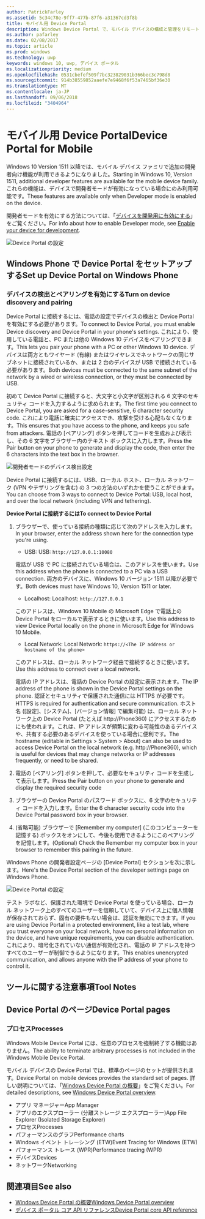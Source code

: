 ```yaml
---
author: PatrickFarley
ms.assetid: 5c34c78e-9ff7-477b-87f6-a31367cd3f8b
title: モバイル用 Device Portal
description: Windows Device Portal で、モバイル デバイスの構成と管理をリモートから行う方法について説明します。
ms.author: pafarley
ms.date: 02/08/2017
ms.topic: article
ms.prod: windows
ms.technology: uwp
keywords: windows 10, uwp, デバイス ポータル
ms.localizationpriority: medium
ms.openlocfilehash: 0531cbefef509f7bc323829031b366bec3c798d8
ms.sourcegitcommit: 914b38559852aaefe7e9468f6f53a7465bf36e30
ms.translationtype: MT
ms.contentlocale: ja-JP
ms.lasthandoff: 09/06/2018
ms.locfileid: "3404964"
---
```

# <a name="device-portal-for-mobile"></a><span data-ttu-id="5c256-104">モバイル用 Device Portal</span><span class="sxs-lookup"><span data-stu-id="5c256-104">Device Portal for Mobile</span></span>

<span data-ttu-id="5c256-105">Windows 10 Version 1511 以降では、モバイル デバイス ファミリで追加の開発者向け機能が利用できるようになりました。</span><span class="sxs-lookup"><span data-stu-id="5c256-105">Starting in Windows 10, Version 1511, additional developer features are available for the mobile device family.</span></span> <span data-ttu-id="5c256-106">これらの機能は、デバイスで開発者モードが有効になっている場合にのみ利用可能です。</span><span class="sxs-lookup"><span data-stu-id="5c256-106">These features are available only when Developer mode is enabled on the device.</span></span>

<span data-ttu-id="5c256-107">開発者モードを有効にする方法については、「[デバイスを開発用に有効にする](../get-started/enable-your-device-for-development.md)」をご覧ください。</span><span class="sxs-lookup"><span data-stu-id="5c256-107">For info about how to enable Developer mode, see [Enable your device for development](../get-started/enable-your-device-for-development.md).</span></span>

![Device Portal の設定](images/device-portal/mob-dev-mode-options.png)

## <a name="set-up-device-portal-on-windows-phone"></a><span data-ttu-id="5c256-109">Windows Phone で Device Portal をセットアップする</span><span class="sxs-lookup"><span data-stu-id="5c256-109">Set up Device Portal on Windows Phone</span></span>

### <a name="turn-on-device-discovery-and-pairing"></a><span data-ttu-id="5c256-110">デバイスの検出とペアリングを有効にする</span><span class="sxs-lookup"><span data-stu-id="5c256-110">Turn on device discovery and pairing</span></span>

<span data-ttu-id="5c256-111">Device Portal に接続するには、電話の設定でデバイスの検出と Device Portal を有効にする必要があります。</span><span class="sxs-lookup"><span data-stu-id="5c256-111">To connect to Device Portal, you must enable Device discovery and Device Portal in your phone's settings.</span></span> <span data-ttu-id="5c256-112">これにより、使用している電話と、PC または他の Windows 10 デバイスをペアリングできます。</span><span class="sxs-lookup"><span data-stu-id="5c256-112">This lets you pair your phone with a PC or other Windows 10 device.</span></span> <span data-ttu-id="5c256-113">デバイスは両方ともワイヤード (有線) またはワイヤレスでネットワークの同じサブネットに接続されているか、または 2 台のデバイスが USB で接続されている必要があります。</span><span class="sxs-lookup"><span data-stu-id="5c256-113">Both devices must be connected to the same subnet of the network by a wired or wireless connection, or they must be connected by USB.</span></span>

<span data-ttu-id="5c256-114">初めて Device Portal に接続すると、大文字と小文字が区別される 6 文字のセキュリティ コードを入力するように求められます。</span><span class="sxs-lookup"><span data-stu-id="5c256-114">The first time you connect to Device Portal, you are asked for a case-sensitive, 6 character security code.</span></span> <span data-ttu-id="5c256-115">これにより電話に確実にアクセスでき、攻撃を受ける心配もなくなります。</span><span class="sxs-lookup"><span data-stu-id="5c256-115">This ensures that you have access to the phone, and keeps you safe from attackers.</span></span> <span data-ttu-id="5c256-116">電話の [ペアリング] ボタンを押してコードを生成および表示し、その 6 文字をブラウザー内のテキスト ボックスに入力します。</span><span class="sxs-lookup"><span data-stu-id="5c256-116">Press the Pair button on your phone to generate and display the code, then enter the 6 characters into the text box in the browser.</span></span>

![開発者モードのデバイス検出設定](images/device-portal/mob-dev-mode-pairing.png)

<span data-ttu-id="5c256-118">Device Portal に接続するには、USB、ローカル ホスト、ローカル ネットワーク (VPN やテザリングを含む) の 3 つの方法のいずれかを使うことができます。</span><span class="sxs-lookup"><span data-stu-id="5c256-118">You can choose from 3 ways to connect to Device Portal: USB, local host, and over the local network (including VPN and tethering).</span></span>

**<span data-ttu-id="5c256-119">Device Portal に接続するには</span><span class="sxs-lookup"><span data-stu-id="5c256-119">To connect to Device Portal</span></span>**

1. <span data-ttu-id="5c256-120">ブラウザーで、使っている接続の種類に応じて次のアドレスを入力します。</span><span class="sxs-lookup"><span data-stu-id="5c256-120">In your browser, enter the address shown here for the connection type you're using.</span></span>

    - <span data-ttu-id="5c256-121">USB: </span><span class="sxs-lookup"><span data-stu-id="5c256-121">USB:</span></span> `http://127.0.0.1:10080`

    <span data-ttu-id="5c256-122">電話が USB で PC に接続されている場合は、このアドレスを使います。</span><span class="sxs-lookup"><span data-stu-id="5c256-122">Use this address when the phone is connected to a PC via a USB connection.</span></span> <span data-ttu-id="5c256-123">両方のデバイスに、Windows 10 バージョン 1511 以降が必要です。</span><span class="sxs-lookup"><span data-stu-id="5c256-123">Both devices must have Windows 10, Version 1511 or later.</span></span>
    
    - <span data-ttu-id="5c256-124">Localhost: </span><span class="sxs-lookup"><span data-stu-id="5c256-124">Localhost:</span></span> `http://127.0.0.1`

    <span data-ttu-id="5c256-125">このアドレスは、Windows 10 Mobile の Microsoft Edge で電話上の Device Portal をローカルで表示するときに使います。</span><span class="sxs-lookup"><span data-stu-id="5c256-125">Use this address to view Device Portal locally on the phone in Microsoft Edge for Windows 10 Mobile.</span></span>
    
    - <span data-ttu-id="5c256-126">Local Network: </span><span class="sxs-lookup"><span data-stu-id="5c256-126">Local Network:</span></span> `https://<The IP address or hostname of the phone>`

    <span data-ttu-id="5c256-127">このアドレスは、ローカル ネットワーク経由で接続するときに使います。</span><span class="sxs-lookup"><span data-stu-id="5c256-127">Use this address to connect over a local network.</span></span>

    <span data-ttu-id="5c256-128">電話の IP アドレスは、電話の Device Portal の設定に表示されます。</span><span class="sxs-lookup"><span data-stu-id="5c256-128">The IP address of the phone is shown in the Device Portal settings on the phone.</span></span> <span data-ttu-id="5c256-129">認証とセキュリティで保護された通信には HTTPS が必要です。</span><span class="sxs-lookup"><span data-stu-id="5c256-129">HTTPS is required for authentication and secure communication.</span></span> <span data-ttu-id="5c256-130">ホスト名 ([設定]、[システム]、[バージョン情報] で編集可能) は、ローカル ネットワーク上の Device Portal (たとえば http://Phone360) にアクセスするためにも使われます。これは、IP アドレスが頻繁に変わる可能性のあるデバイスや、共有する必要のあるデバイスを使っている場合に便利です。</span><span class="sxs-lookup"><span data-stu-id="5c256-130">The hostname (editable in Settings > System > About) can also be used to access Device Portal on the local network (e.g. http://Phone360), which is useful for devices that may change networks or IP addresses frequently, or need to be shared.</span></span> 

2. <span data-ttu-id="5c256-131">電話の [ペアリング] ボタンを押して、必要なセキュリティ コードを生成して表示します。</span><span class="sxs-lookup"><span data-stu-id="5c256-131">Press the Pair button on your phone to generate and display the required security code</span></span>

3. <span data-ttu-id="5c256-132">ブラウザーの Device Portal のパスワード ボックスに、6 文字のセキュリティ コードを入力します。</span><span class="sxs-lookup"><span data-stu-id="5c256-132">Enter the 6 character security code into the Device Portal password box in your browser.</span></span>

4. <span data-ttu-id="5c256-133">(省略可能) ブラウザーで [Remember my computer] (このコンピューターを記憶する) ボックスをオンにして、今後も使用できるようにこのペアリングを記憶します。</span><span class="sxs-lookup"><span data-stu-id="5c256-133">(Optional) Check the Remember my computer box in your browser to remember this pairing in the future.</span></span>

<span data-ttu-id="5c256-134">Windows Phone の開発者設定ページの [Device Portal] セクションを次に示します。</span><span class="sxs-lookup"><span data-stu-id="5c256-134">Here's the Device Portal section of the developer settings page on Windows Phone.</span></span>

![Device Portal の設定](images/device-portal/mob-dev-mode-portal.png)

<span data-ttu-id="5c256-136">テスト ラボなど、保護された環境で Device Portal を使っている場合、ローカル ネットワーク上のすべてのユーザーを信頼していて、デバイス上に個人情報が保存されておらず、固有の要件もない場合は、認証を無効にできます。</span><span class="sxs-lookup"><span data-stu-id="5c256-136">If you are using Device Portal in a protected environment, like a test lab, where you trust everyone on your local network, have no personal information on the device, and have unique requirements, you can disable authentication.</span></span> <span data-ttu-id="5c256-137">これにより、暗号化されていない通信が有効化され、電話の IP アドレスを持つすべてのユーザーが制御できるようになります。</span><span class="sxs-lookup"><span data-stu-id="5c256-137">This enables unencrypted communication, and allows anyone with the IP address of your phone to control it.</span></span>

## <a name="tool-notes"></a><span data-ttu-id="5c256-138">ツールに関する注意事項</span><span class="sxs-lookup"><span data-stu-id="5c256-138">Tool Notes</span></span>

## <a name="device-portal-pages"></a><span data-ttu-id="5c256-139">Device Portal のページ</span><span class="sxs-lookup"><span data-stu-id="5c256-139">Device Portal pages</span></span>
### <a name="processes"></a><span data-ttu-id="5c256-140">プロセス</span><span class="sxs-lookup"><span data-stu-id="5c256-140">Processes</span></span>

<span data-ttu-id="5c256-141">Windows Mobile Device Portal には、任意のプロセスを強制終了する機能はありません。</span><span class="sxs-lookup"><span data-stu-id="5c256-141">The ability to terminate arbitrary processes is not included in the Windows Mobile Device Portal.</span></span> 

<span data-ttu-id="5c256-142">モバイル デバイスの Device Portal では、標準のページのセットが提供されます。</span><span class="sxs-lookup"><span data-stu-id="5c256-142">Device Portal on mobile devices provides the standard set of pages.</span></span> <span data-ttu-id="5c256-143">詳しい説明については、「[Windows Device Portal の概要](device-portal.md)」をご覧ください。</span><span class="sxs-lookup"><span data-stu-id="5c256-143">For detailed descriptions, see [Windows Device Portal overview](device-portal.md).</span></span>

- <span data-ttu-id="5c256-144">アプリ マネージャー</span><span class="sxs-lookup"><span data-stu-id="5c256-144">App Manager</span></span>
- <span data-ttu-id="5c256-145">アプリのエクスプローラー (分離ストレージ エクスプローラー)</span><span class="sxs-lookup"><span data-stu-id="5c256-145">App File Explorer (Isolated Storage Explorer)</span></span>
- <span data-ttu-id="5c256-146">プロセス</span><span class="sxs-lookup"><span data-stu-id="5c256-146">Processes</span></span>
- <span data-ttu-id="5c256-147">パフォーマンスのグラフ</span><span class="sxs-lookup"><span data-stu-id="5c256-147">Performance charts</span></span>
- <span data-ttu-id="5c256-148">Windows イベント トレーシング (ETW)</span><span class="sxs-lookup"><span data-stu-id="5c256-148">Event Tracing for Windows (ETW)</span></span>
- <span data-ttu-id="5c256-149">パフォーマンス トレース (WPR)</span><span class="sxs-lookup"><span data-stu-id="5c256-149">Performance tracing (WPR)</span></span> 
- <span data-ttu-id="5c256-150">デバイス</span><span class="sxs-lookup"><span data-stu-id="5c256-150">Devices</span></span>
- <span data-ttu-id="5c256-151">ネットワーク</span><span class="sxs-lookup"><span data-stu-id="5c256-151">Networking</span></span>

## <a name="see-also"></a><span data-ttu-id="5c256-152">関連項目</span><span class="sxs-lookup"><span data-stu-id="5c256-152">See also</span></span>

* [<span data-ttu-id="5c256-153">Windows Device Portal の概要</span><span class="sxs-lookup"><span data-stu-id="5c256-153">Windows Device Portal overview</span></span>](device-portal.md)
* [<span data-ttu-id="5c256-154">デバイス ポータル コア API リファレンス</span><span class="sxs-lookup"><span data-stu-id="5c256-154">Device Portal core API reference</span></span>](https://docs.microsoft.com/windows/uwp/debug-test-perf/device-portal-api-core)